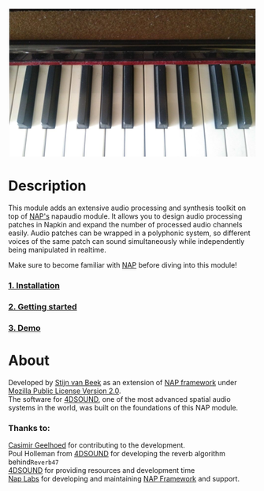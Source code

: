 <p align="center">
  <img src="manual/media/piano.jpg" width="500" height="300">
</p>

# Description

This module adds an extensive audio processing and synthesis toolkit on top of [NAP's](https://www.napframework.com) napaudio module. It allows you to design audio processing patches in Napkin and expand the number of processed audio channels easily. Audio patches can be wrapped in a polyphonic system, so different voices of the same patch can sound simultaneously while independently being manipulated in realtime.

Make sure to become familiar with [NAP](https://www.napframework.com) before diving into this module!

### [1. Installation](manual/installation.md)
### [2. Getting started](manual/gettingstarted.md)
### [3. Demo](manual/demo.md)

# About

Developed by [Stijn van Beek](https://www.stijnvanbeek.nl) as an extension of [NAP framework](https://www.napframework.com) under [Mozilla Public License Version 2.0](License.txt).
<br>The software for [4DSOUND](https//www.4dsound.net), one of the most advanced spatial audio systems in the world, was built on the foundations of this NAP module.
<br>
### Thanks to:
[Casimir Geelhoed](https://www.casimirgeelhoed.com) for contributing to the development.
<br>Poul Holleman from [4DSOUND](https://www.4dsound.net) for developing the reverb algorithm behind`Reverb47`
<br>[4DSOUND](https://www.4dsound.net) for providing resources and development time
<br>[Nap Labs](https://www.nap-labs.tech) for developing and maintaining [NAP Framework](www.napframework.com) and support. 